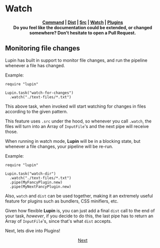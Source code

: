 # Watch

<p align="center">
  <b>
    <a href="https://github.com/lupincr/lupin/blob/master/docs/3-command.md">Command</a> | <a href="https://github.com/lupincr/lupin/blob/master/docs/5-dist.md">Dist</a> | <a href="https://github.com/lupincr/lupin/blob/master/docs/4-src.md">Src</a> | <a href="https://github.com/lupincr/lupin/blob/master/docs/6-watch.md">Watch</a> | <a href="https://github.com/lupincr/lupin/blob/master/docs/7-plugins.md">Plugins</a>
    <br>
    Do you feel like the documentation could be extended, or changed somewhere? Don't hesitate to open a Pull Request.
  </b>
</p>

## Monitoring file changes

Lupin has built in support to monitor file changes, and run the pipeline whenever a file has changed.

Example:

```crystal
require "lupin"

Lupin.task("watch-for-changes")
  .watch("./text-files/*.txt")
```

This above task, when invoked will start watching for changes in files according to the given pattern.

This feature uses `.src` under the hood, so whenever you call `.watch`, the files will turn into an Array of `InputFile`'s and the next pipe will receive those.

When running in watch mode, **Lupin** will be in a blocking state, but whenever a file changes, your pipeline will be re-run.

Example:

```crystal
require "lupin"

Lupin.task("watch-dir")
  .watch("./text-files/*.txt")
  .pipe(MyFancyPlugin.new)
  .pipe(MyNextFancyPlugin.new)
```

Also, `watch` and `dist` can be used together, making it an extremely useful feature for plugins such as bundlers, CSS minifiers, etc.

Given how flexible **Lupin** is, you can just add a final `dist` call to the end of your task, _however_, if you decide to do this, the last pipe has to return an Array of `InputFile`'s, since that's what `dist` accepts.

Next, lets dive into Plugins!

<p align="center">
  <a href="https://github.com/lupincr/lupin/blob/master/docs/7-plugins.md">Next</a>
</p>
